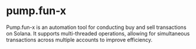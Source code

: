 # pump.fun-x
Pump.fun-x is an automation tool for conducting buy and sell transactions on Solana. It supports multi-threaded operations, allowing for simultaneous transactions across multiple accounts to improve efficiency.
